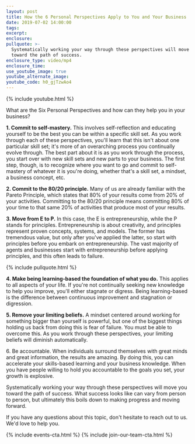```yaml
---
layout: post
title: How the 6 Personal Perspectives Apply to You and Your Business
date: 2019-07-02 14:00:00
tags:
excerpt:
enclosure:
pullquote: >-
  Systematically working your way through these perspectives will move you
  toward the path of success.
enclosure_type: video/mp4
enclosure_time:
use_youtube_image: true
youtube_alternate_image:
youtube_code: h0_gjTzwAo4
---
```


{% include youtube.html %}

What are the Six Personal Perspectives and how can they help you in your business?

**1\. Commit to self-mastery.** This involves self-reflection and educating yourself to be the best you can be within a specific skill set. As you work through each of these perspectives, you'll learn that this isn't about one particular skill set; it's more of an overarching process you continually evolve through. The best part about it is as you work through the process, you start over with new skill sets and new parts to your business. The first step, though, is to recognize where you want to go and commit to self-mastery of whatever it is you're doing, whether that's a skill set, a mindset, a business concept, etc.&nbsp;

**2\. Commit to the 80/20 principle.** Many of us are already familiar with the Pareto Principle, which states that 80% of your results come from 20% of your activities. Committing to the 80/20 principle means committing 80% of your time to that same 20% of activities that produce most of your results.&nbsp;

**3\. Move from E to P.** In this case, the E is entrepreneurship, while the P stands for principles. Entrepreneurship is about creativity, and principles represent proven concepts, systems, and models. The former has tremendous value, but only after you've applied the latter, so start with principles before you embark on entrepreneurship. The vast majority of agents and businesses start with entrepreneurship before applying principles, and this often leads to failure.&nbsp;

{% include pullquote.html %}

**4\. Make being learning-based the foundation of what you do.** This applies to all aspects of your life. If you're not continually seeking new knowledge to help you improve, you'll either stagnate or digress. Being learning-based is the difference between continuous improvement and stagnation or digression.&nbsp;

**5\. Remove your limiting beliefs.** A mindset centered around working for something bigger than yourself is powerful, but one of the biggest things holding us back from doing this is fear of failure. You must be able to overcome this. As you work through these perspectives, your limiting beliefs will diminish automatically.&nbsp;

6\. Be accountable. When individuals surround themselves with great minds and great information, the results are amazing. By doing this, you can accelerate your skills-based learning and your business knowledge. When you have people willing to hold you accountable to the goals you set, your growth is explosive.

Systematically working your way through these perspectives will move you toward the path of success. What success looks like can vary from person to person, but ultimately this boils down to making progress and moving forward.

If you have any questions about this topic, don't hesitate to reach out to us. We'd love to help you.

{% include events-cta.html %} {% include join-our-team-cta.html %}